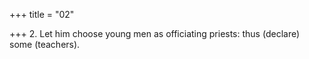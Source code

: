 +++
title = "02"

+++
2. Let him choose young men as officiating priests: thus (declare) some (teachers).
